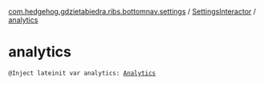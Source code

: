 [com.hedgehog.gdzietabiedra.ribs.bottomnav.settings](../index.md) / [SettingsInteractor](index.md) / [analytics](./analytics.md)

# analytics

`@Inject lateinit var analytics: `[`Analytics`](../../com.hedgehog.gdzietabiedra.utils.analytics/-analytics/index.md)
